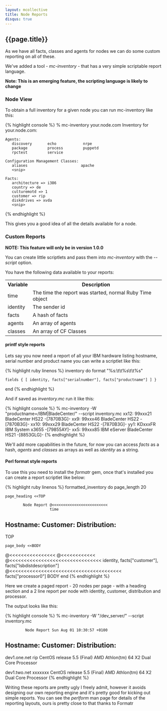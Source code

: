 ```yaml
---
layout: mcollective
title: Node Reports
disqus: true
---
```


## {{page.title}}

As we have all facts, classes and agents for nodes we can do some custom reporting on all of these.

We've added a tool - *mc-inventory* - that has a very simple scriptable report language.

**Note: This is an emerging feature, the scripting language is likely to change**

### Node View
To obtain a full inventory for a given node you can run mc-inventory like this:

{% highlight console %}
 % mc-inventory your.node.com
 Inventory for your.node.com:
 
    Agents:
       discovery       echo            nrpe           
       package         process         puppetd        
       rpctest         service                        
 
    Configuration Management Classes:
       aliases                        apache
       <snip>
 
    Facts:
       architecture => i386
       country => de
       culturemotd => 1
       customer => rip
       diskdrives => xvda
       <snip>
{% endhighlight %}

This gives you a good idea of all the details available for a node.

### Custom Reports

**NOTE: This feature will only be in version 1.0.0**

You can create little scriptlets and pass them into *mc-inventory* with the *--script* option.

You have the following data available to your reports:

<table>
<tr><th>Variable</th><th>Description</th></tr>
<tr><td>time</td><td>The time the report was started, normal Ruby Time object</td></tr>
<tr><td>identity</td><td>The sender id</td></tr>
<tr><td>facts</td><td>A hash of facts</td></tr>
<tr><td>agents</td><td>An array of agents</td></tr>
<tr><td>classes</td><td>An array of CF Classes</td></tr>
</table>

#### printf style reports

Lets say you now need a report of all your IBM hardware listing hostname, serial number and product name you can write a scriptlet like this:

{% highlight ruby linenos %}
inventory do
    format "%s:\t\t%s\t\t%s"

    fields { [ identity, facts["serialnumber"], facts["productname"] ] }
end
{% endhighlight %}

And if saved as _inventory.mc_ run it like this:

{% highlight console %}
 % mc-inventory -W "productname=/IBM|BladeCenter/" --script inventory.mc
 xx12:           99xxx21         BladeCenter HS22 -[7870B3G]-
 xx9:            99xxx46         BladeCenter HS22 -[7870B3G]-
 xx10:           99xxx29         BladeCenter HS22 -[7870B3G]-
 yy1:            KDxxxFR         IBM System x3655 -[79855AY]-
 xx5:            99xxx85         IBM eServer BladeCenter HS21 -[8853GLG]-
 <snip>
{% endhighlight %}

We'll add more capabilities in the future, for now you can access *facts* as a hash, *agents* and *classes* as arrays as well as *identity* as a string.


#### Perl format style reports
To use this you need to install the *formatr* gem, once that's installed you can create a report scriptlet like below:

{% highlight ruby linenos %}
formatted_inventory do
    page_length 20

    page_heading <<TOP

            Node Report @<<<<<<<<<<<<<<<<<<<<<<<<<
                        time

Hostname:         Customer:     Distribution:
-------------------------------------------------------------------------
TOP

    page_body <<BODY

@<<<<<<<<<<<<<<<< @<<<<<<<<<<<< @<<<<<<<<<<<<<<<<<<<<<<<<<<<<<<<<
identity,    facts["customer"], facts["lsbdistdescription"]
                                @<<<<<<<<<<<<<<<<<<<<<<<<<<<<<<<<<<<<<<<
                                facts["processor0"]
BODY
end
{% endhighlight %}

Here we create a paged report - 20 nodes per page - with a heading section and a 2 line report per node with identity, customer, distribution and processor.

The output looks like this:

{% highlight console %}
 % mc-inventory -W "/dev_server/" --script inventory.mc
 
             Node Report Sun Aug 01 10:30:57 +0100
 
 Hostname:         Customer:     Distribution:
 -------------------------------------------------------------------------
 
 dev1.one.net      rip           CentOS release 5.5 (Final)
                                 AMD Athlon(tm) 64 X2 Dual Core Processor
 
 dev1.two.net      xxxxxxx       CentOS release 5.5 (Final)
                                 AMD Athlon(tm) 64 X2 Dual Core Processor
{% endhighlight %}

Writing these reports are pretty ugly I freely admit, however it avoids designing our own reporting engine and it's pretty good for kicking out simple reports.  You can see the *perlform* man page for details of the reporting layouts, ours is pretty close to that thanks to Formatr
